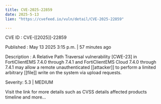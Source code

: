 ```yaml
---
title: CVE-2025-22859
date: 2025-5-13
lien: "https://cvefeed.io/vuln/detail/CVE-2025-22859"

---
```


CVE ID : CVE-[[2025]]-22859

Published :  May 13
2025
3:15 p.m. | 57 minutes ago

Description : A Relative Path Traversal vulnerability [CWE-23] in FortiClientEMS 7.4.0 through 7.4.1 and FortiClientEMS Cloud 7.4.0 through 7.4.1 may allow a remote unauthenticated [[attacker]] to perform a limited arbitrary [[file]] write on the system via upload requests.

Severity: 5.3 | MEDIUM

Visit the link for more details
such as CVSS details
affected products
timeline
and more...
